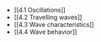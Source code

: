 - [[4.1 Oscillations]]
- [[4.2 Travelling waves]]
- [[4.3 Wave characteristics]]
- [[4.4 Wave behavior]]